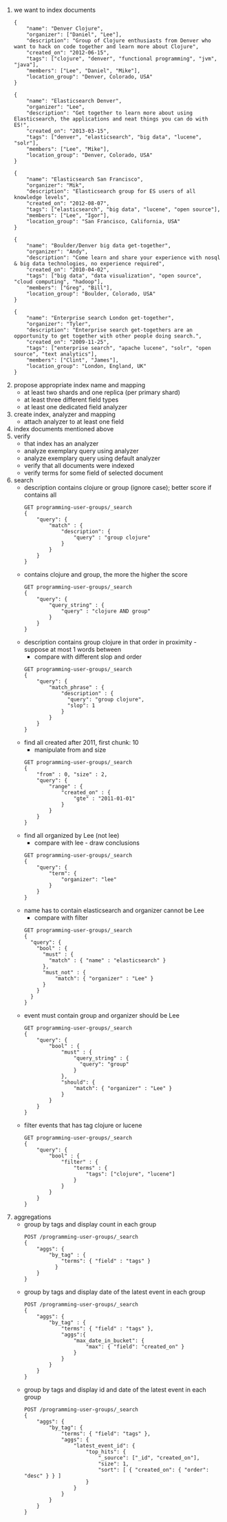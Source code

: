 1. we want to index documents
    ```
    {
        "name": "Denver Clojure",
        "organizer": ["Daniel", "Lee"],
        "description": "Group of Clojure enthusiasts from Denver who want to hack on code together and learn more about Clojure",
        "created_on": "2012-06-15",
        "tags": ["clojure", "denver", "functional programming", "jvm", "java"],
        "members": ["Lee", "Daniel", "Mike"],
        "location_group": "Denver, Colorado, USA"
    }
    ```
    ```   
    {
        "name": "Elasticsearch Denver",
        "organizer": "Lee",
        "description": "Get together to learn more about using Elasticsearch, the applications and neat things you can do with ES!",
        "created_on": "2013-03-15",
        "tags": ["denver", "elasticsearch", "big data", "lucene", "solr"],
        "members": ["Lee", "Mike"],
        "location_group": "Denver, Colorado, USA"
    }
    ```
    ```
    {
        "name": "Elasticsearch San Francisco",
        "organizer": "Mik",
        "description": "Elasticsearch group for ES users of all knowledge levels",
        "created_on": "2012-08-07",
        "tags": ["elasticsearch", "big data", "lucene", "open source"],
        "members": ["Lee", "Igor"],
        "location_group": "San Francisco, California, USA"
    }
    ```
    ```
    {
        "name": "Boulder/Denver big data get-together",
        "organizer": "Andy",
        "description": "Come learn and share your experience with nosql & big data technologies, no experience required",
        "created_on": "2010-04-02",
        "tags": ["big data", "data visualization", "open source", "cloud computing", "hadoop"],
        "members": ["Greg", "Bill"],
        "location_group": "Boulder, Colorado, USA"
    }
    ```  
    ```
    {
        "name": "Enterprise search London get-together",
        "organizer": "Tyler",
        "description": "Enterprise search get-togethers are an opportunity to get together with other people doing search.",
        "created_on": "2009-11-25",
        "tags": ["enterprise search", "apache lucene", "solr", "open source", "text analytics"],
        "members": ["Clint", "James"],
        "location_group": "London, England, UK"
    }   
    ```
1. propose appropriate index name and mapping
    * at least two shards and one replica (per primary shard)
    * at least three different field types
    * at least one dedicated field analyzer
1. create index, analyzer and mapping
    * attach analyzer to at least one field
1. index documents mentioned above
1. verify
    * that index has an analyzer
    * analyze exemplary query using analyzer
    * analyze exemplary query using default analyzer
    * verify that all documents were indexed
    * verify terms for some field of selected document
1. search
    * description contains clojure or group (ignore case); better score if contains all
        ```
        GET programming-user-groups/_search
        {
            "query": {
                "match" : {
                    "description": {
                        "query" : "group clojure"
                    }
                }
            }
        }      
        ```
    * contains clojure and group, the more the higher the score
        ```
        GET programming-user-groups/_search
        {
            "query": {
                "query_string" : {
                    "query" : "clojure AND group"
                }
            }
        }
        ```
    * description contains group clojure in that order in proximity - suppose at most 1 words between
        * compare with different slop and order
        ```
        GET programming-user-groups/_search
        {
            "query": {
                "match_phrase" : {
                    "description" : {
                      "query": "group clojure",
                      "slop": 1
                    }
                }
            }
        }
        ```
    * find all created after 2011, first chunk: 10
        * manipulate from and size
        ```
        GET programming-user-groups/_search
        {
            "from" : 0, "size" : 2,
            "query": {
                "range" : {
                    "created_on" : {
                        "gte" : "2011-01-01"
                    }
                }
            }
        }
        ```
    * find all organized by Lee (not lee)
        * compare with lee - draw conclusions
        ```
        GET programming-user-groups/_search
        {
            "query": {
                "term": {
                    "organizer": "lee"
                }
            }
        }
        ```
    * name has to contain elasticsearch and organizer cannot be Lee
        * compare with filter
        ```
        GET programming-user-groups/_search
        {
          "query": {
            "bool" : {
              "must" : {
                "match" : { "name" : "elasticsearch" }
              },
              "must_not" : {
                  "match": { "organizer" : "Lee" }
              }
            }
          }
        }
        ```
    * event must contain group and organizer should be Lee
        ```
        GET programming-user-groups/_search
        {
            "query": {
                "bool" : {
                    "must" : {
                        "query_string" : {
                          "query": "group"
                        }
                    },
                    "should": {
                        "match": { "organizer" : "Lee" }
                    }
                }
            }
        }      
        ```
    * filter events that has tag clojure or lucene
        ```
        GET programming-user-groups/_search
        {
            "query": {
                "bool" : {
                    "filter" : {
                        "terms" : {
                            "tags": ["clojure", "lucene"]
                        }
                    }
                }
            }
        }
        ```
1. aggregations
    * group by tags and display count in each group
        ```
        POST /programming-user-groups/_search
        {
            "aggs": {
                "by_tag" : { 
                    "terms": { "field" : "tags" }
                  }
            }   
        }
        ```
    * group by tags and display date of the latest event in each group
        ```
        POST /programming-user-groups/_search
        {
            "aggs": {
                "by_tag" : {
                    "terms": { "field" : "tags" },
                    "aggs":{
                        "max_date_in_bucket": {
                            "max": { "field": "created_on" }
                        }
                    }
                }
            }
        }
        ```
    * group by tags and display id and date of the latest event in each group
        ```
        POST /programming-user-groups/_search
        {
            "aggs": {
                "by_tag": {
                    "terms": { "field": "tags" },
                    "aggs": {
                        "latest_event_id": {
                            "top_hits": {
                                "_source": ["_id", "created_on"], 
                                "size": 1,
                                "sort": [ { "created_on": { "order": "desc" } } ]
                            }
                        }
                    }
                }
            }
        }
        ```